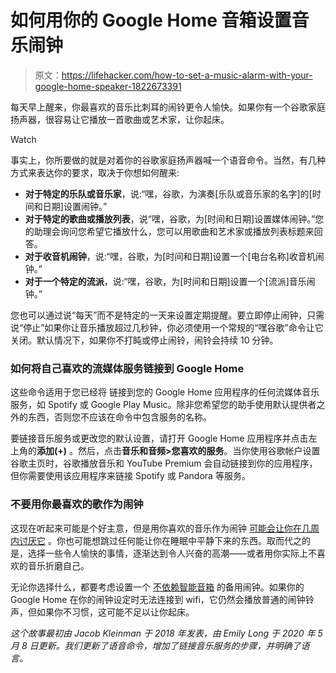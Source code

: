 # 如何用你的 Google Home 音箱设置音乐闹钟

> 原文：<https://lifehacker.com/how-to-set-a-music-alarm-with-your-google-home-speaker-1822673391>

每天早上醒来，你最喜欢的音乐比刺耳的闹铃更令人愉快。如果你有一个谷歌家庭扬声器，很容易让它播放一首歌曲或艺术家，让你起床。

Watch

事实上，你所要做的就是对着你的谷歌家庭扬声器喊一个语音命令。当然，有几种方式来表达你的要求，取决于你想如何醒来:

*   **对于特定的乐队或音乐家**，说:“嘿，谷歌，为演奏[乐队或音乐家的名字]的[时间和日期]设置闹钟。”
*   **对于特定的歌曲或播放列表**，说“嘿，谷歌，为[时间和日期]设置媒体闹钟。”您的助理会询问您希望它播放什么，您可以用歌曲和艺术家或播放列表标题来回答。
*   **对于收音机闹钟**，说:“嘿，谷歌，为[时间和日期]设置一个[电台名称]收音机闹钟。”
*   **对于一个特定的流派**，说:“嘿，谷歌，为[时间和日期]设置一个[流派]音乐闹钟。”

您也可以通过说“每天”而不是特定的一天来设置定期提醒。要立即停止闹钟，只需说“停止”如果你让音乐播放超过几秒钟，你必须使用一个常规的“嘿谷歌”命令让它关闭。默认情况下，如果你不打盹或停止闹铃，闹铃会持续 10 分钟。

### **如何将自己喜欢的流媒体服务链接到 Google Home**

这些命令适用于您已经将 链接到您的 Google Home 应用程序的任何流媒体音乐服务，如 Spotify 或 Google Play Music。除非您希望您的助手使用默认提供者之外的东西，否则您不应该在命令中包含服务的名称。

要链接音乐服务或更改您的默认设置，请打开 Google Home 应用程序并点击左上角的**添加(+)** 。然后，点击**音乐和音频>您喜欢的服务**。当你使用谷歌帐户设置谷歌主页时，谷歌播放音乐和 YouTube Premium 会自动链接到你的应用程序，但你需要使用该应用程序来链接 Spotify 或 Pandora 等服务。

### **不要用你最喜欢的歌作为闹钟**

这现在听起来可能是个好主意，但是用你喜欢的音乐作为闹钟 [可能会让你在几周内讨厌它](https://lifehacker.com/dont-set-your-alarm-to-your-favorite-song-1821886411) 。你也可能想跳过任何能让你在睡眠中平静下来的东西。取而代之的是，选择一些令人愉快的事情，逐渐达到令人兴奋的高潮——或者用你实际上不喜欢的音乐折磨自己。

无论你选择什么，都要考虑设置一个 [不依赖智能音箱](http://lifehacker.com/dont-rely-on-your-smart-speaker-as-your-only-alarm-cloc-1822238074#_ga=2.55164328.28751898.1517450821-258269408.1513265580) 的备用闹钟。如果你的 Google Home 在你的闹钟设定时无法连接到 wifi，它仍然会播放普通的闹钟铃声，但如果你不习惯，这可能不足以让你起床。

*这个故事最初由 Jacob Kleinman 于 2018 年发表，由 Emily Long 于 2020 年 5 月 8 日更新。我们更新了语音命令，增加了链接音乐服务的步骤，并明确了语言。*